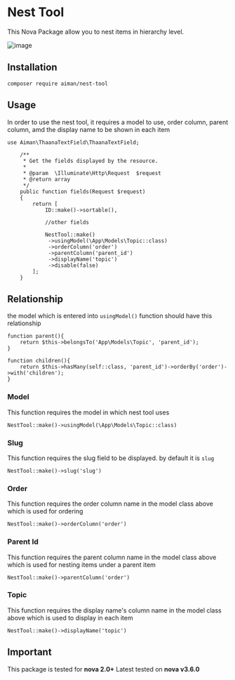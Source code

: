 # Nest Tool
This Nova Package allow you to nest items in hierarchy level.

![image](https://user-images.githubusercontent.com/36910126/84803777-4afa1200-afb7-11ea-9094-b1281a859cf1.png)

## Installation
```
composer require aiman/nest-tool
```

## Usage
In order to use the nest tool, it requires a model to use, order column, parent column, amd the display name to be shown in each item
```
use Aiman\ThaanaTextField\ThaanaTextField;

    /**
     * Get the fields displayed by the resource.
     *
     * @param  \Illuminate\Http\Request  $request
     * @return array
     */
    public function fields(Request $request)
    {
        return [
            ID::make()->sortable(),
            
            //other fields
            
            NestTool::make()
             ->usingModel(\App\Models\Topic::class)
             ->orderColumn('order')
             ->parentColumn('parent_id')
             ->displayName('topic')
             ->disable(false)
        ];
    }
```
## Relationship
the model which is entered into `usingModel()` function should have this relationship
```
function parent(){
    return $this->belongsTo('App\Models\Topic', 'parent_id');
}

function children(){
    return $this->hasMany(self::class, 'parent_id')->orderBy('order')->with('children');
}
```

### Model
This function requires the model in which nest tool uses
```
NestTool::make()->usingModel(\App\Models\Topic::class)
```

### Slug
This function requires the slug field to be displayed. by default it is `slug`
```
NestTool::make()->slug('slug')
```

### Order
This function requires the order column name in the model class above which is used for ordering
```
NestTool::make()->orderColumn('order')
```

### Parent Id
This function requires the parent column name in the model class above which is used for nesting items under a parent item
```
NestTool::make()->parentColumn('order')
```

### Topic
This function requires the display name's column name in the model class above which is used to display in each item
```
NestTool::make()->displayName('topic')
```

## Important
This package is tested for **nova 2.0+**
Latest tested on **nova v3.6.0**
